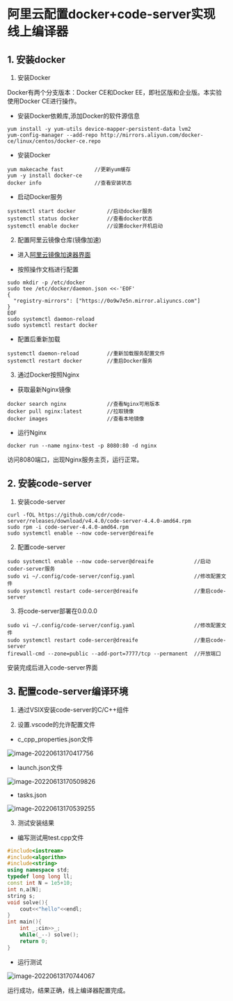 # 阿里云配置docker+code-server实现线上编译器

## 1. 安装docker

1. 安装Docker

Docker有两个分支版本：Docker CE和Docker EE，即社区版和企业版。本实验使用Docker CE进行操作。

- 安装Docker依赖库,添加Docker的软件源信息

```
yum install -y yum-utils device-mapper-persistent-data lvm2
yum-config-manager --add-repo http://mirrors.aliyun.com/docker-ce/linux/centos/docker-ce.repo
```

- 安装Docker

```
yum makecache fast			//更新yum缓存
yum -y install docker-ce
docker info					//查看安装状态
```

- 启动Docker服务

```
systemctl start docker			//启动docker服务
systemctl status docker			//查看docker状态
systemctl enable docker			//设置docker开机启动
```

2. 配置阿里云镜像仓库(镜像加速)

- 进入[阿里云镜像加速器界面](https://cr.console.aliyun.com/cn-hangzhou/instances/mirrors)

- 按照操作文档进行配置

```
sudo mkdir -p /etc/docker
sudo tee /etc/docker/daemon.json <<-'EOF'
{
  "registry-mirrors": ["https://0o9w7e5n.mirror.aliyuncs.com"]
}
EOF
sudo systemctl daemon-reload
sudo systemctl restart docker
```

- 配置后重新加载

```
systemctl daemon-reload			//重新加载服务配置文件
systemctl restart docker		//重启Docker服务
```

3. 通过Docker按照Nginx

- 获取最新Nginx镜像

```
docker search nginx				//查看Nginx可用版本
docker pull nginx:latest		//拉取镜像
docker images					//查看本地镜像
```

- 运行Nginx

```
docker run --name nginx-test -p 8080:80 -d nginx
```

访问8080端口，出现Nginx服务主页，运行正常。

## 2. 安装code-server

1. 安装code-server

```
curl -fOL https://github.com/cdr/code-server/releases/download/v4.4.0/code-server-4.4.0-amd64.rpm
sudo rpm -i code-server-4.4.0-amd64.rpm
sudo systemctl enable --now code-server@dreaife
```

2. 配置code-server

```
sudo systemctl enable --now code-server@dreaife				//启动coder-server服务
sudo vi ~/.config/code-server/config.yaml					//修改配置文件
sudo systemctl restart code-sercer@dreaife					//重启code-server
```

3. 将code-server部署在0.0.0.0

```
sudo vi ~/.config/code-server/config.yaml					//修改配置文件
sudo systemctl restart code-sercer@dreaife					//重启code-server
firewall-cmd --zone=public --add-port=7777/tcp --permanent	//开放端口
```

安装完成后进入code-server界面

## 3. 配置code-server编译环境

1. 通过VSIX安装code-server的C/C++组件

2. 设置.vscode的允许配置文件

- c_cpp_properties.json文件

![image-20220613170417756](https://s2.loli.net/2022/06/13/iWM4JDYnke5twCm.png)

- launch.json文件

![image-20220613170509826](https://s2.loli.net/2022/06/13/DeKW5BM21nfzgsx.png)

- tasks.json

![image-20220613170539255](https://s2.loli.net/2022/06/13/Uh2TIQKx6VwzBnp.png)

3. 测试安装结果

- 编写测试用test.cpp文件

```cpp
#include<iostream>
#include<algorithm>
#include<string>
using namespace std;
typedef long long ll;
const int N = 1e5+10;
int n,a[N];
string s;
void solve(){
    cout<<"hello"<<endl;
}
int main(){
    int _;cin>>_;
    while(_--) solve();
    return 0;
}
```

- 运行测试

![image-20220613170744067](https://s2.loli.net/2022/06/13/MaGmNUobEurdwOc.png)

运行成功，结果正确，线上编译器配置完成。